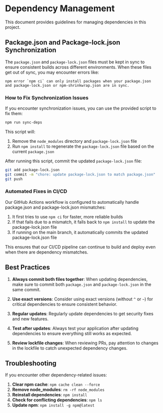 # Dependency Management

This document provides guidelines for managing dependencies in this project.

## Package.json and Package-lock.json Synchronization

The `package.json` and `package-lock.json` files must be kept in sync to ensure consistent builds across different environments. When these files get out of sync, you may encounter errors like:

```
npm error `npm ci` can only install packages when your package.json and package-lock.json or npm-shrinkwrap.json are in sync.
```

### How to Fix Synchronization Issues

If you encounter synchronization issues, you can use the provided script to fix them:

```bash
npm run sync-deps
```

This script will:
1. Remove the `node_modules` directory and `package-lock.json` file
2. Run `npm install` to regenerate the `package-lock.json` file based on the current `package.json`

After running this script, commit the updated `package-lock.json` file:

```bash
git add package-lock.json
git commit -m "chore: update package-lock.json to match package.json"
git push
```

### Automated Fixes in CI/CD

Our GitHub Actions workflow is configured to automatically handle package.json and package-lock.json mismatches:

1. It first tries to use `npm ci` for faster, more reliable builds
2. If that fails due to a mismatch, it falls back to `npm install` to update the package-lock.json file
3. If running on the main branch, it automatically commits the updated package-lock.json file

This ensures that our CI/CD pipeline can continue to build and deploy even when there are dependency mismatches.

## Best Practices

1. **Always commit both files together**: When updating dependencies, make sure to commit both `package.json` and `package-lock.json` in the same commit.

2. **Use exact versions**: Consider using exact versions (without `^` or `~`) for critical dependencies to ensure consistent behavior.

3. **Regular updates**: Regularly update dependencies to get security fixes and new features.

4. **Test after updates**: Always test your application after updating dependencies to ensure everything still works as expected.

5. **Review lockfile changes**: When reviewing PRs, pay attention to changes in the lockfile to catch unexpected dependency changes.

## Troubleshooting

If you encounter other dependency-related issues:

1. **Clear npm cache**: `npm cache clean --force`
2. **Remove node_modules**: `rm -rf node_modules`
3. **Reinstall dependencies**: `npm install`
4. **Check for conflicting dependencies**: `npm ls`
5. **Update npm**: `npm install -g npm@latest`
